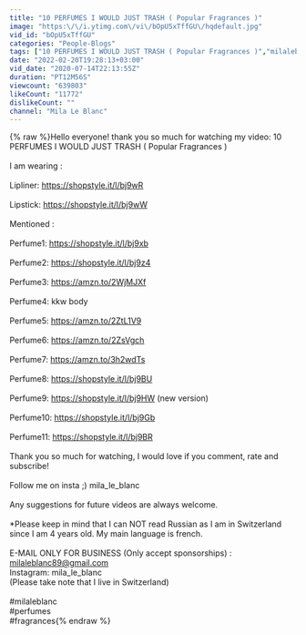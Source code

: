 ```yaml
---
title: "10 PERFUMES I WOULD JUST TRASH ( Popular Fragrances )"
image: "https:\/\/i.ytimg.com\/vi\/bOpU5xTffGU\/hqdefault.jpg"
vid_id: "bOpU5xTffGU"
categories: "People-Blogs"
tags: ["10 PERFUMES I WOULD JUST TRASH ( Popular Fragrances )","milaleblanc","russiangirl"]
date: "2022-02-20T19:28:13+03:00"
vid_date: "2020-07-14T22:13:55Z"
duration: "PT12M56S"
viewcount: "639803"
likeCount: "11772"
dislikeCount: ""
channel: "Mila Le Blanc"
---
```

{% raw %}Hello everyone! thank you so much for watching my video: 10 PERFUMES I WOULD JUST TRASH ( Popular Fragrances ) <br /><br />I am wearing :<br /><br />Lipliner: <a rel="nofollow" target="blank" href="https://shopstyle.it/l/bj9wR">https://shopstyle.it/l/bj9wR</a><br /><br />Lipstick: <a rel="nofollow" target="blank" href="https://shopstyle.it/l/bj9wW">https://shopstyle.it/l/bj9wW</a><br /><br />Mentioned :<br /><br />Perfume1: <a rel="nofollow" target="blank" href="https://shopstyle.it/l/bj9xb">https://shopstyle.it/l/bj9xb</a><br /><br />Perfume2: <a rel="nofollow" target="blank" href="https://shopstyle.it/l/bj9z4">https://shopstyle.it/l/bj9z4</a><br /><br />Perfume3: <a rel="nofollow" target="blank" href="https://amzn.to/2WjMJXf">https://amzn.to/2WjMJXf</a><br /><br />Perfume4: kkw body <br /><br />Perfume5: <a rel="nofollow" target="blank" href="https://amzn.to/2ZtL1V9">https://amzn.to/2ZtL1V9</a><br /><br />Perfume6: <a rel="nofollow" target="blank" href="https://amzn.to/2ZsVgch">https://amzn.to/2ZsVgch</a><br /><br />Perfume7: <a rel="nofollow" target="blank" href="https://amzn.to/3h2wdTs">https://amzn.to/3h2wdTs</a><br /><br />Perfume8: <a rel="nofollow" target="blank" href="https://shopstyle.it/l/bj9BU">https://shopstyle.it/l/bj9BU</a><br /><br />Perfume9: <a rel="nofollow" target="blank" href="https://shopstyle.it/l/bj9HW">https://shopstyle.it/l/bj9HW</a> (new version)<br /><br />Perfume10: <a rel="nofollow" target="blank" href="https://shopstyle.it/l/bj9Gb">https://shopstyle.it/l/bj9Gb</a><br /><br />Perfume11: <a rel="nofollow" target="blank" href="https://shopstyle.it/l/bj9BR">https://shopstyle.it/l/bj9BR</a><br /><br />Thank you so much for watching, I would love if you comment, rate and subscribe!<br /><br />Follow me on insta ;)  mila_le_blanc<br /><br />Any suggestions for future videos are always welcome.<br /><br />*Please keep in mind that I can NOT read Russian as I am in Switzerland since I am 4 years old. My main language is french.<br /><br />E-MAIL ONLY FOR BUSINESS (Only accept sponsorships) : <br />milaleblanc89@gmail.com<br />Instagram: mila_le_blanc<br />(Please take note that I live in Switzerland)<br /><br />#milaleblanc<br />#perfumes<br />#fragrances{% endraw %}
